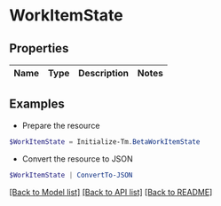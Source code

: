 # WorkItemState
## Properties

Name | Type | Description | Notes
------------ | ------------- | ------------- | -------------

## Examples

- Prepare the resource
```powershell
$WorkItemState = Initialize-Tm.BetaWorkItemState 
```

- Convert the resource to JSON
```powershell
$WorkItemState | ConvertTo-JSON
```

[[Back to Model list]](../README.md#documentation-for-models) [[Back to API list]](../README.md#documentation-for-api-endpoints) [[Back to README]](../README.md)

